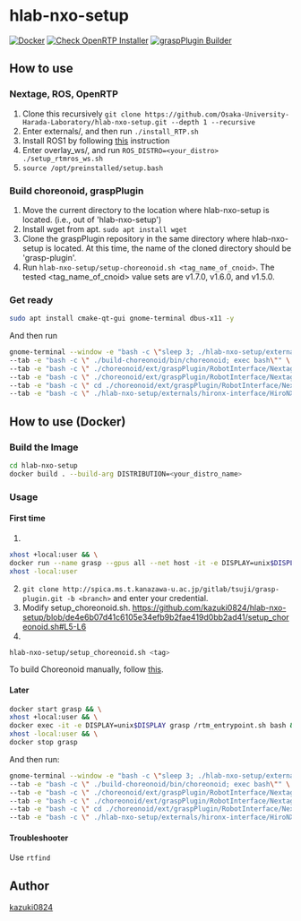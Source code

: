 # hlab-nxo-setup
[![Docker](https://github.com/Osaka-University-Harada-Laboratory/hlab-nxo-setup/actions/workflows/docker-publish.yml/badge.svg)](https://github.com/kazuki0824/hlab-nxo-setup/actions/workflows/docker-publish.yml)
[![Check OpenRTP Installer](https://github.com/Osaka-University-Harada-Laboratory/hlab-nxo-setup/actions/workflows/openrtp_deployment_test.yml/badge.svg)](https://github.com/kazuki0824/hlab-nxo-setup/actions/workflows/openrtp_deployment_test.yml)
[![graspPlugin Builder](https://github.com/Osaka-University-Harada-Laboratory/hlab-nxo-setup/actions/workflows/graspPlugin_integrity.yml/badge.svg)](https://github.com/kazuki0824/hlab-nxo-setup/actions/workflows/graspPlugin_integrity.yml)

## How to use
### Nextage, ROS, OpenRTP
1. Clone this recursively ```git clone https://github.com/Osaka-University-Harada-Laboratory/hlab-nxo-setup.git --depth 1 --recursive```
   <!--Get some large contents by running ```cd hlab-nxo-setup && git lfs pull```-->
2. Enter externals/, and then run ```./install_RTP.sh```
3. Install ROS1 by following [this](INSTALL_ROS.md) instruction 
4. Enter overlay\_ws/, and run ```ROS_DISTRO=<your_distro> ./setup_rtmros_ws.sh```
5. ```source /opt/preinstalled/setup.bash```

### Build choreonoid, graspPlugin
1. Move the current directory to the location where hlab-nxo-setup is located. (i.e., out of 'hlab-nxo-setup')
2. Install wget from apt. ```sudo apt install wget```
3. Clone the graspPlugin repository in the same directory where hlab-nxo-setup is located. At this time, the name of the cloned directory should be 'grasp-plugin'.
4. Run ```hlab-nxo-setup/setup-choreonoid.sh <tag_name_of_cnoid>```. The tested <tag_name_of_cnoid> value sets are v1.7.0, v1.6.0, and v1.5.0.

### Get ready
```bash
sudo apt install cmake-qt-gui gnome-terminal dbus-x11 -y
```
And then run 
```bash
gnome-terminal --window -e "bash -c \"sleep 3; ./hlab-nxo-setup/externals/eclipse/eclipse -debug -console; exec bash\"" \
--tab -e "bash -c \" ./build-choreonoid/bin/choreonoid; exec bash\"" \
--tab -e "bash -c \" ./choreonoid/ext/graspPlugin/RobotInterface/Nextage/THK/HandManipProvider.py; exec bash\"" \
--tab -e "bash -c \" ./choreonoid/ext/graspPlugin/RobotInterface/Nextage/PortDuplicator/PortDuplicator.py; exec bash\"" \
--tab -e "bash -c \" cd ./choreonoid/ext/graspPlugin/RobotInterface/Nextage/NextageInterface; ./HiroNXProvider.py;exec bash\"" \
--tab -e "bash -c \" ./hlab-nxo-setup/externals/hironx-interface/HiroNXInterface/HiroNXGUI/WxHiroNXGUI.py; exec bash\"" 
```


## How to use (Docker)
### Build the Image
```bash
cd hlab-nxo-setup
docker build . --build-arg DISTRIBUTION=<your_distro_name>
```


### Usage
#### First time
1. 
```bash
xhost +local:user && \
docker run --name grasp --gpus all --net host -it -e DISPLAY=unix$DISPLAY -v /tmp/.X11-unix:/tmp/.X11-unix ghcr.io/kazuki0824/hlab-nxo-setup:melodic && \
xhost -local:user
```
2. ```git clone http://spica.ms.t.kanazawa-u.ac.jp/gitlab/tsuji/grasp-plugin.git -b <branch>``` and enter your credential.
3. Modify setup_choreonoid.sh.
https://github.com/kazuki0824/hlab-nxo-setup/blob/de4e6b07d41c6105e34efb9b2fae419d0bb2ad41/setup_choreonoid.sh#L5-L6
4. 
```bash
hlab-nxo-setup/setup_choreonoid.sh <tag>
```

To build Choreonoid manually, follow [this](https://gist.github.com/kazuki0824/68b4cc31a545bb71d6af11322545236b).

#### Later
```bash
docker start grasp && \
xhost +local:user && \
docker exec -it -e DISPLAY=unix$DISPLAY grasp /rtm_entrypoint.sh bash && \
xhost -local:user && \
docker stop grasp
```

And then run:
```bash
gnome-terminal --window -e "bash -c \"sleep 3; ./hlab-nxo-setup/externals/eclipse/eclipse -debug -console; exec bash\"" \
--tab -e "bash -c \" ./build-choreonoid/bin/choreonoid; exec bash\"" \
--tab -e "bash -c \" ./choreonoid/ext/graspPlugin/RobotInterface/Nextage/THK/HandManipProvider.py; exec bash\"" \
--tab -e "bash -c \" ./choreonoid/ext/graspPlugin/RobotInterface/Nextage/PortDuplicator/PortDuplicator.py; exec bash\"" \
--tab -e "bash -c \" cd ./choreonoid/ext/graspPlugin/RobotInterface/Nextage/NextageInterface; ./HiroNXProvider.py;exec bash\"" \
--tab -e "bash -c \" ./hlab-nxo-setup/externals/hironx-interface/HiroNXInterface/HiroNXGUI/WxHiroNXGUI.py; exec bash\"" 
```

#### Troubleshooter
Use ```rtfind```

## Author
[kazuki0824](https://github.com/kazuki0824)
